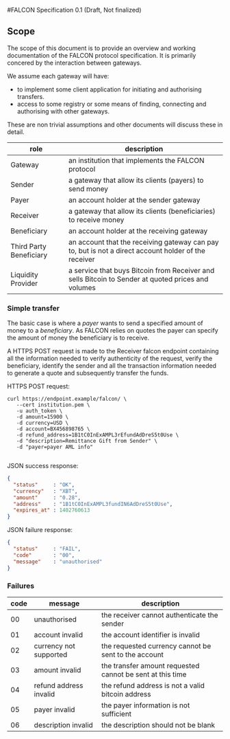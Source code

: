 #FALCON Specification 0.1 (Draft, Not finalized)

## Scope

The scope of this document is to provide an overview and working documentation of the FALCON protocol specification.
It is primarily concered by the interaction between gateways. 

We assume each gateway will have:
- to implement some client application for initiating and authorising transfers.
- access to some registry or some means of finding, connecting and authorising with other gateways. 

These are non trivial assumptions and other documents will discuss these in detail.


role | description
 --- | ---
Gateway | 	an institution that implements the FALCON protocol	
Sender |	a gateway that allow its clients (payers) to send money	
Payer	| an account holder at the sender gateway	
Receiver |	a gateway that allow its clients (beneficiaries) to receive money	
Beneficiary |	an account holder at the receiving gateway
Third Party Beneficiary | an account that the receiving gateway can pay to, but is not a direct account holder of the receiver
Liquidity Provider | a service that buys Bitcoin from Receiver and sells Bitcoin to Sender at quoted prices and volumes


### Simple transfer

The basic case is where a *payer* wants to send a specified amount of money to a *beneficiary*. As FALCON relies on quotes  the payer can specify the amount of money the beneficiary is to receive.

A HTTPS POST request is made to the Receiver falcon endpoint containing all the information needed to verify authenticity of the request, verify the beneficiary, identify the sender and all the transaction information needed to generate a quote and subsequently transfer the funds.

HTTPS POST request:

```
curl https://endpoint.example/falcon/ \
   --cert institution.pem \
   -u auth_token \
   -d amount=15900 \
   -d currency=USD \
   -d account=BX456898765 \
   -d refund_address=1B1tC0InExAMPL3rEfundAdDreS5t0Use \
   -d "description=Remittance Gift from Sender" \
   -d "payer=payer AML info"
   
```


JSON success response:
```json
{
  "status"     : "OK",
  "currency"   : "XBT",
  "amount"     : "0.28",
  "address"    : "1B1tC0InExAMPL3fundIN6AdDreS5t0Use",
  "expires_at" : 1402760613
}
```

JSON failure response:
```json
{
  "status"     : "FAIL",
  "code"       : "00",
  "message"    : "unauthorised"
}
```

### Failures

code | message | description
 --- | --- | ---
00 | unauthorised | the receiver cannot authenticate the sender
01 | account invalid | the account identifier is invalid
02 | currency not supported | the requested currency cannot be sent to the account
03 | amount invalid | the transfer amount requested cannot be sent at this time
04 | refund address invalid | the refund address is not a valid bitcoin address
05 | payer invalid | the payer information is not sufficient
06 | description invalid | the description should not be blank

